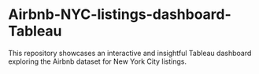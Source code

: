 # Airbnb-NYC-listings-dashboard-Tableau
This repository showcases an interactive and insightful Tableau dashboard exploring the Airbnb dataset for New York City listings.
